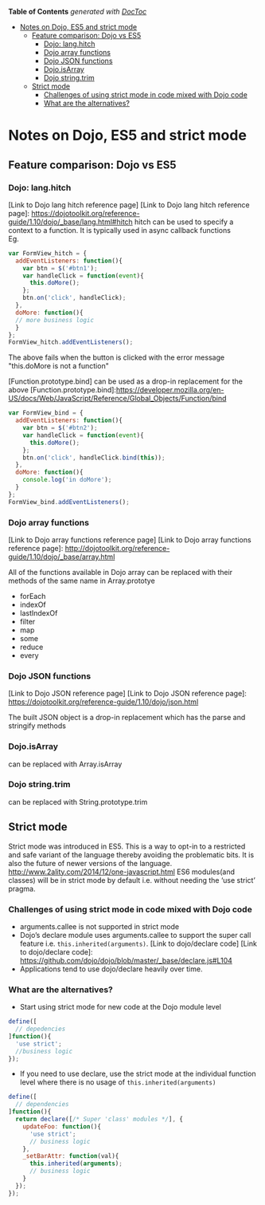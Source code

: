 <!-- START doctoc generated TOC please keep comment here to allow auto update -->
<!-- DON'T EDIT THIS SECTION, INSTEAD RE-RUN doctoc TO UPDATE -->
**Table of Contents**  *generated with [DocToc](https://github.com/thlorenz/doctoc)*

- [Notes on Dojo, ES5 and strict mode](#notes-on-dojo-es5-and-strict-mode)
  - [Feature comparison: Dojo vs ES5](#feature-comparison-dojo-vs-es5)
    - [Dojo: lang.hitch](#dojo-langhitch)
    - [Dojo array functions](#dojo-array-functions)
    - [Dojo JSON functions](#dojo-json-functions)
    - [Dojo.isArray](#dojoisarray)
    - [Dojo string.trim](#dojo-stringtrim)
  - [Strict mode](#strict-mode)
    - [Challenges of using strict mode in code mixed with Dojo code](#challenges-of-using-strict-mode-in-code-mixed-with-dojo-code)
    - [What are the alternatives?](#what-are-the-alternatives)

<!-- END doctoc generated TOC please keep comment here to allow auto update -->

# Notes on Dojo, ES5 and strict mode


## Feature comparison: Dojo vs ES5 
### Dojo: lang.hitch  
[Link to Dojo lang hitch reference page]
[Link to Dojo lang hitch reference page]: <https://dojotoolkit.org/reference-guide/1.10/dojo/_base/lang.html#hitch>
hitch can be used to specify a context to a function. It is typically used in async callback functions   
Eg.

```javascript
var FormView_hitch = {  
  addEventListeners: function(){ 
    var btn = $('#btn1');
    var handleClick = function(event){
      this.doMore(); 
    };    
    btn.on('click', handleClick);     
  },
  doMore: function(){
  // more business logic
  }
};
FormView_hitch.addEventListeners();
```
The above fails when the button is clicked with the error message   
"this.doMore is not a function"

[Function.prototype.bind] can be used as a drop-in replacement for the above
[Function.prototype.bind]:<https://developer.mozilla.org/en-US/docs/Web/JavaScript/Reference/Global_Objects/Function/bind>
```javascript
var FormView_bind = {  
  addEventListeners: function(){   
    var btn = $('#btn2');
    var handleClick = function(event){
      this.doMore(); 
    };    
    btn.on('click', handleClick.bind(this));     
  },
  doMore: function(){
    console.log('in doMore');
  }
};
FormView_bind.addEventListeners();
```

### Dojo array functions
[Link to Dojo array functions reference page]
[Link to Dojo array functions reference page]: <http://dojotoolkit.org/reference-guide/1.10/dojo/_base/array.html>

All of the functions available in Dojo array can be replaced with their methods of the same name in Array.prototye    
* forEach  
* indexOf
* lastIndexOf
* filter
* map
* some
* reduce
* every

### Dojo JSON functions
[Link to Dojo JSON reference page]
[Link to Dojo JSON reference page]: <https://dojotoolkit.org/reference-guide/1.10/dojo/json.html>

The built JSON object is a drop-in replacement which has the parse
and stringify methods

### Dojo.isArray 
can be replaced with Array.isArray

### Dojo string.trim 
can be replaced with String.prototype.trim

## Strict mode

Strict mode was introduced in ES5. This is a way to opt-in to a restricted and safe variant of the language thereby avoiding the problematic bits.
It is also the future of newer versions of the language.
http://www.2ality.com/2014/12/one-javascript.html
ES6 modules(and classes) will be in strict mode by default i.e. without needing the ‘use strict’ pragma.

### Challenges of using strict mode in code mixed with Dojo code
  
* arguments.callee is not supported in strict mode
* Dojo’s declare module uses arguments.callee to support the super call feature i.e. ```this.inherited(arguments)```.
 [Link to dojo/declare code]
 [Link to dojo/declare code]: <https://github.com/dojo/dojo/blob/master/_base/declare.js#L104>
* Applications tend to use dojo/declare heavily over time.

### What are the alternatives?
* Start using strict mode for new code at the Dojo module level
```javascript
define([
  // depedencies
]function(){
  'use strict';  
  //business logic  
});
```
* If you need to use declare, use the strict mode at the individual function level where there is no usage of ```this.inherited(arguments)```
```javascript
define([
  // dependencies
]function(){
  return declare([/* Super 'class' modules */], {    
    updateFoo: function(){
      'use strict';      
      // business logic
    },   
    _setBarAttr: function(val){
      this.inherited(arguments);
      // business logic  
    }    
  });    
});
```
